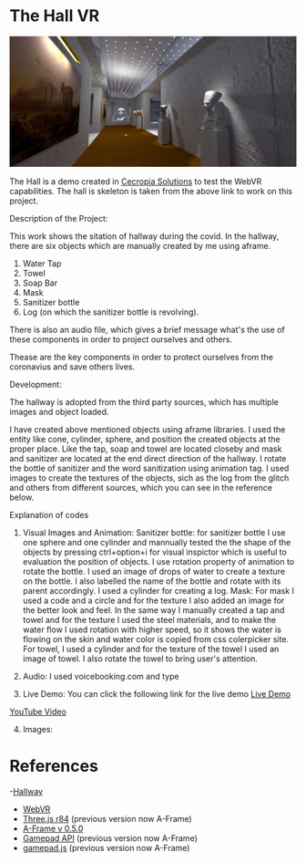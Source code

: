 # The Hall VR


![hallvr1](/screenshots/thehall1.jpg)


The Hall is a demo created in [Cecropia Solutions](http://www.cecropiasolutions.com/) to test the WebVR capabilities.
The hall is skeleton is taken from the above link to work on this project.


Description of the Project:

This work shows the sitation of hallway during the covid. In the hallway, there are six objects which are manually created by me using aframe.

1. Water Tap
2. Towel
3. Soap Bar
4. Mask
5. Sanitizer bottle
6. Log (on which the sanitizer bottle is revolving).

There is also an audio file, which gives a brief message what's the use of these components in order to project ourselves and others.

Thease are the key components in order to protect ourselves from the coronavius and save others lives.

Development:

The hallway is adopted from the third party sources, which has multiple images and object loaded.

I have created above mentioned objects using aframe libraries. I used the entity like cone, cylinder, sphere, and position the created objects at the proper place.
Like the tap, soap and towel are located closeby and mask and sanitizer are located at the end direct direction of the hallway. I rotate the bottle of sanitizer and the word sanitization using animation tag. I used images to create the textures of the objects, sich as the log from the glitch and others from different sources, which you can see in the reference below.

Explanation of codes

1. Visual Images and Animation: Sanitizer bottle: for sanitizer bottle I use one sphere and one cylinder and mannually tested the the shape of the objects by pressing ctrl+option+i for visual inspictor which is useful to evaluation the position of objects. I use rotation property of animation to rotate the bottle. I used an image of drops of water to create a texture on the bottle. I also labelled the name of the bottle and rotate with its parent accordingly. I used a cylinder for creating a log. Mask: For mask I used a code and a circle and for the texture I also added an image for the better look and feel. In the same way I manually created a tap and towel and for the texture I used the steel materials, and to make the water flow I used rotation with higher speed, so it shows the water is flowing on the skin and water color is copied from css colerpicker site. For towel, I used a cylinder and for the texture of the towel I used an image of towel. I also rotate the towel to bring user's attention.

2. Audio: I used voicebooking.com and type

3. Live Demo: You can click the following link for the live demo
[Live Demo](https://kgyanwal.github.io/vr_project1_final/)


[YouTube Video](https://www.youtube.com/watch?v=0nuiaWGNXAw)

4. Images:



# References
-[Hallway](https://cecropia.github.io/thehallaframe/)
- [WebVR](https://webvr.info/)
- [Three.js r84](https://threejs.org/) (previous version now A-Frame)
- [A-Frame v 0.5.0](https://aframe.io/)
- [Gamepad API](https://developer.mozilla.org/en-US/docs/Web/API/Gamepad_API/Using_the_Gamepad_API) (previous version now A-Frame)
- [gamepad.js](https://github.com/Absulit/gamepad.js) (previous version now A-Frame)
